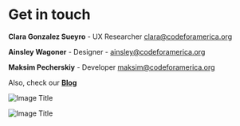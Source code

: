 # Get in touch

**Clara Gonzalez Sueyro** - UX Researcher clara@codeforamerica.org

**Ainsley Wagoner** - Designer -
ainsley@codeforamerica.org

**Maksim Pecherskiy** - Developer
maksim@codeforamerica.org


Also, check our **[Blog](https://coquicoders.org)**


![Image Title](http://cl.ly/XljC/primerpeso.jpg)


![Image Title](http://cl.ly/XlPW/IMG_2317.jpg)

